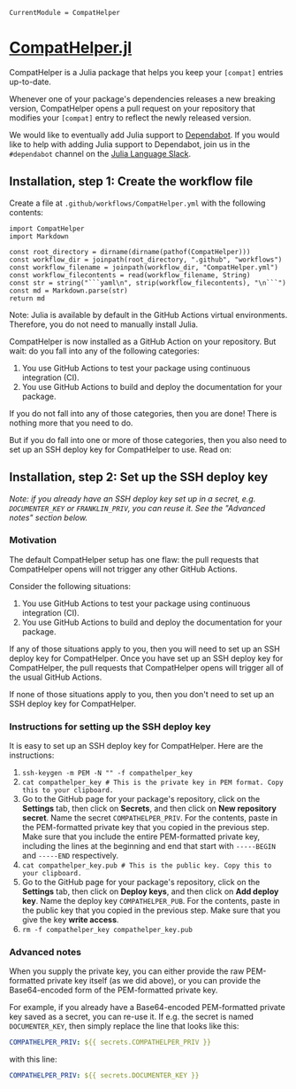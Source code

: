 ```@meta
CurrentModule = CompatHelper
```

# [CompatHelper.jl](https://github.com/JuliaRegistries/CompatHelper.jl)

CompatHelper is a Julia package that helps you keep your `[compat]` entries up-to-date.

Whenever one of your package's dependencies releases a new breaking version, CompatHelper opens a pull request on your repository that modifies your `[compat]` entry to reflect the newly released version.

We would like to eventually add Julia support to [Dependabot](https://dependabot.com). If you would like to help with adding Julia support to Dependabot, join us in the `#dependabot` channel on the [Julia Language Slack](https://julialang.org/slack/).

## Installation, step 1: Create the workflow file

Create a file at `.github/workflows/CompatHelper.yml` with the following contents:

```@eval
import CompatHelper
import Markdown

const root_directory = dirname(dirname(pathof(CompatHelper)))
const workflow_dir = joinpath(root_directory, ".github", "workflows")
const workflow_filename = joinpath(workflow_dir, "CompatHelper.yml")
const workflow_filecontents = read(workflow_filename, String)
const str = string("```yaml\n", strip(workflow_filecontents), "\n```")
const md = Markdown.parse(str)
return md
```

Note: Julia is available by default in the GitHub Actions virtual environments.
Therefore, you do not need to manually install Julia.

CompatHelper is now installed as a GitHub Action on your repository. But wait: do you fall into any of the following categories:
1. You use GitHub Actions to test your package using continuous integration (CI).
2. You use GitHub Actions to build and deploy the documentation for your package.

If you do not fall into any of those categories, then you are done! There is nothing more that you need to do.

But if you do fall into one or more of those categories, then you also need to set up an SSH deploy key for CompatHelper to use. Read on:

## Installation, step 2: Set up the SSH deploy key

*Note: if you already have an SSH deploy key set up in a secret, e.g. `DOCUMENTER_KEY` or `FRANKLIN_PRIV`, you can reuse it. See the "Advanced notes" section below.*

### Motivation

The default CompatHelper setup has one flaw: the pull requests that CompatHelper opens will not trigger any other GitHub Actions.

Consider the following situations:
1. You use GitHub Actions to test your package using continuous integration (CI).
2. You use GitHub Actions to build and deploy the documentation for your package.

If any of those situations apply to you, then you will need to set up an SSH deploy key for CompatHelper. Once you have set up an SSH deploy key for CompatHelper, the pull requests that CompatHelper opens will trigger all of the usual GitHub Actions.

If none of those situations apply to you, then you don't need to set up an SSH deploy key for CompatHelper.

### Instructions for setting up the SSH deploy key

It is easy to set up an SSH deploy key for CompatHelper. Here are the instructions:
1. `ssh-keygen -m PEM -N "" -f compathelper_key`
2. `cat compathelper_key # This is the private key in PEM format. Copy this to your clipboard.`
3. Go to the GitHub page for your package's repository, click on the **Settings** tab, then click on **Secrets**, and then click on **New repository secret**. Name the secret `COMPATHELPER_PRIV`. For the contents, paste in the PEM-formatted private key that you copied in the previous step. Make sure that you include the entire PEM-formatted private key, including the lines at the beginning and end that start with `-----BEGIN` and `-----END` respectively.
4. `cat compathelper_key.pub # This is the public key. Copy this to your clipboard.`
5. Go to the GitHub page for your package's repository, click on the **Settings** tab, then click on **Deploy keys**, and then click on **Add deploy key**. Name the deploy key `COMPATHELPER_PUB`. For the contents, paste in the public key that you copied in the previous step. Make sure that you give the key **write access**.
6. `rm -f compathelper_key compathelper_key.pub`

### Advanced notes

When you supply the private key, you can either provide the raw PEM-formatted private key itself (as we did above), or you can provide the Base64-encoded form of the PEM-formatted private key.

For example, if you already have a Base64-encoded PEM-formatted private key saved as a secret, you can re-use it. If e.g. the secret is named `DOCUMENTER_KEY`, then simply replace the line that looks like this:
```yaml
COMPATHELPER_PRIV: ${{ secrets.COMPATHELPER_PRIV }}
```

with this line:
```yaml
COMPATHELPER_PRIV: ${{ secrets.DOCUMENTER_KEY }}
```
